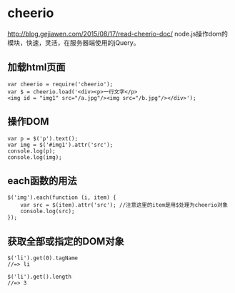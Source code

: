 # cheerio
http://blog.gejiawen.com/2015/08/17/read-cheerio-doc/
node.js操作dom的模块，快速，灵活，在服务器端使用的jQuery。

## 加载html页面
```
var cheerio = require('cheerio');
var $ = cheerio.load('<div><p>一行文字</p><img id = "img1" src="/a.jpg"/><img src="/b.jpg"/></div>');
```

## 操作DOM
```
var p = $('p').text();
var img = $('#img1').attr('src');
console.log(p);
console.log(img);
```


## each函数的用法
```
$('img').each(function (i, item) {
    var src = $(item).attr('src'); //注意这里的item是用$处理为cheerio对象
    console.log(src);
});
```

## 获取全部或指定的DOM对象
```
$('li').get(0).tagName
//=> li
```

```
$('li').get().length
//=> 3
```

